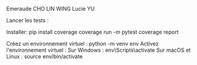 Emeraude CHO LIN WING
Lucie YU


Lancer les tests : 

Installer: pip install coverage
coverage run -m pytest
coverage report

Créez un environnement virtuel :
python -m venv env
Activez l'environnement virtuel :
Sur Windows : env\Scripts\activate
Sur macOS et Linux : source env/bin/activate